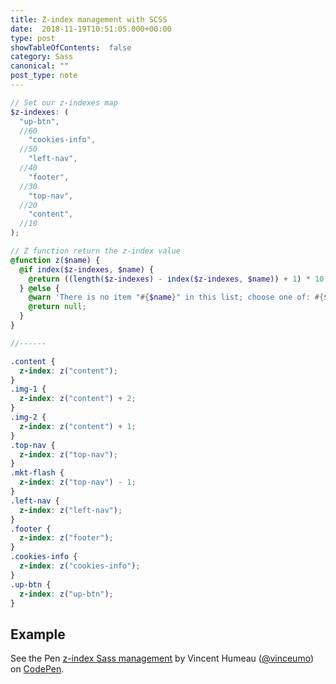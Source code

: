 ```yaml
---
title: Z-index management with SCSS
date:  2018-11-19T10:51:05.000+00:00
type: post
showTableOfContents:  false
category: Sass
canonical: ""
post_type: note
---
```


```scss
// Set our z-indexes map
$z-indexes: (
  "up-btn",
  //60
    "cookies-info",
  //50
    "left-nav",
  //40
    "footer",
  //30
    "top-nav",
  //20
    "content",
  //10
);

// Z function return the z-index value
@function z($name) {
  @if index($z-indexes, $name) {
    @return ((length($z-indexes) - index($z-indexes, $name)) + 1) * 10;
  } @else {
    @warn 'There is no item "#{$name}" in this list; choose one of: #{$z-indexes}';
    @return null;
  }
}

//------

.content {
  z-index: z("content");
}
.img-1 {
  z-index: z("content") + 2;
}
.img-2 {
  z-index: z("content") + 1;
}
.top-nav {
  z-index: z("top-nav");
}
.mkt-flash {
  z-index: z("top-nav") - 1;
}
.left-nav {
  z-index: z("left-nav");
}
.footer {
  z-index: z("footer");
}
.cookies-info {
  z-index: z("cookies-info");
}
.up-btn {
  z-index: z("up-btn");
}
```

## Example

<p data-height="500" data-theme-id="0" data-slug-hash="MmQrbK" data-default-tab="css,result" data-user="vinceumo" data-pen-title="z-index Sass management" class="codepen">See the Pen <a href="https://codepen.io/vinceumo/pen/MmQrbK/">z-index Sass management</a> by Vincent Humeau (<a href="https://codepen.io/vinceumo">@vinceumo</a>) on <a href="https://codepen.io">CodePen</a>.</p>
<script async src="https://static.codepen.io/assets/embed/ei.js"></script>
